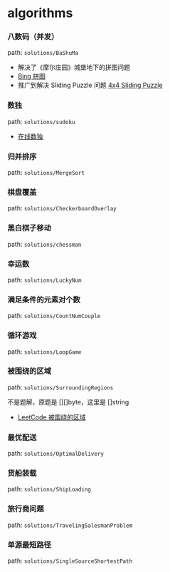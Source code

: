 # algorithms

### 八数码（并发）

path: `solutions/BaShuMa`

- 解决了《摩尔庄园》城堡地下的拼图问题
- [Bing 拼图](https://cn.bing.com/spotlight/imagepuzzle)
- 推广到解决 Sliding Puzzle 问题 [4x4 Sliding Puzzle](https://slidingtiles.com/en/puzzle/play/art/25366-4x4-puzzle#4x4)

### 数独

path: `solutions/sudoku`

- [在线数独](https://sudoku.com/)

### 归并排序

path: `solutions/MergeSort`

### 棋盘覆盖

path: `solutions/CheckerboardOverlay`

### 黑白棋子移动

path: `solutions/chessman`

### 幸运数

path: `solutions/LuckyNum`

### 满足条件的元素对个数

path: `solutions/CountNumCouple`

### 循环游戏

path: `solutions/LoopGame`

### 被围绕的区域

path: `solutions/SurroundingRegions`

不是题解，原题是 [][]byte，这里是 []string

- [LeetCode 被围绕的区域](https://leetcode.cn/problems/surrounded-regions/)

### 最优配送

path: `solutions/OptimalDelivery`

### 货船装载

path: `solutions/ShipLoading`

### 旅行商问题

path: `solutions/TravelingSalesmanProblem`

### 单源最短路径

path: `solutions/SingleSourceShortestPath`
